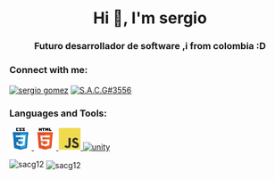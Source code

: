 <h1 align="center">Hi 👋, I'm sergio</h1>
<h3 align="center">Futuro desarrollador de software ,i from colombia :D</h3>

<h3 align="left">Connect with me:</h3>
<p align="left">
<a href="https://fb.com/sergio gomez" target="blank"><img align="center" src="https://raw.githubusercontent.com/rahuldkjain/github-profile-readme-generator/master/src/images/icons/Social/facebook.svg" alt="sergio gomez" height="30" width="40" /></a>
<a href="https://discord.gg/S.A.C.G#3556" target="blank"><img align="center" src="https://raw.githubusercontent.com/rahuldkjain/github-profile-readme-generator/master/src/images/icons/Social/discord.svg" alt="S.A.C.G#3556" height="30" width="40" /></a>
</p>

<h3 align="left">Languages and Tools:</h3>
<p align="left"> <a href="https://www.w3schools.com/css/" target="_blank" rel="noreferrer"> <img src="https://raw.githubusercontent.com/devicons/devicon/master/icons/css3/css3-original-wordmark.svg" alt="css3" width="40" height="40"/> </a> <a href="https://www.w3.org/html/" target="_blank" rel="noreferrer"> <img src="https://raw.githubusercontent.com/devicons/devicon/master/icons/html5/html5-original-wordmark.svg" alt="html5" width="40" height="40"/> </a> <a href="https://developer.mozilla.org/en-US/docs/Web/JavaScript" target="_blank" rel="noreferrer"> <img src="https://raw.githubusercontent.com/devicons/devicon/master/icons/javascript/javascript-original.svg" alt="javascript" width="40" height="40"/> </a> <a href="https://unity.com/" target="_blank" rel="noreferrer"> <img src="https://www.vectorlogo.zone/logos/unity3d/unity3d-icon.svg" alt="unity" width="40" height="40"/> </a> </p>

<p><img align="left" src="https://github-readme-stats.vercel.app/api/top-langs?username=sacg12&show_icons=true&locale=en&layout=compact" alt="sacg12" /></p>

<p>&nbsp;<img align="center" src="https://github-readme-stats.vercel.app/api?username=sacg12&show_icons=true&locale=en" alt="sacg12" /></p
